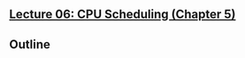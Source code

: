 ## [Lecture 06: CPU Scheduling (Chapter 5)](https://github.com/missystem/cis415review/blob/master/lecture-6-scheduling.pdf)

## Outline

